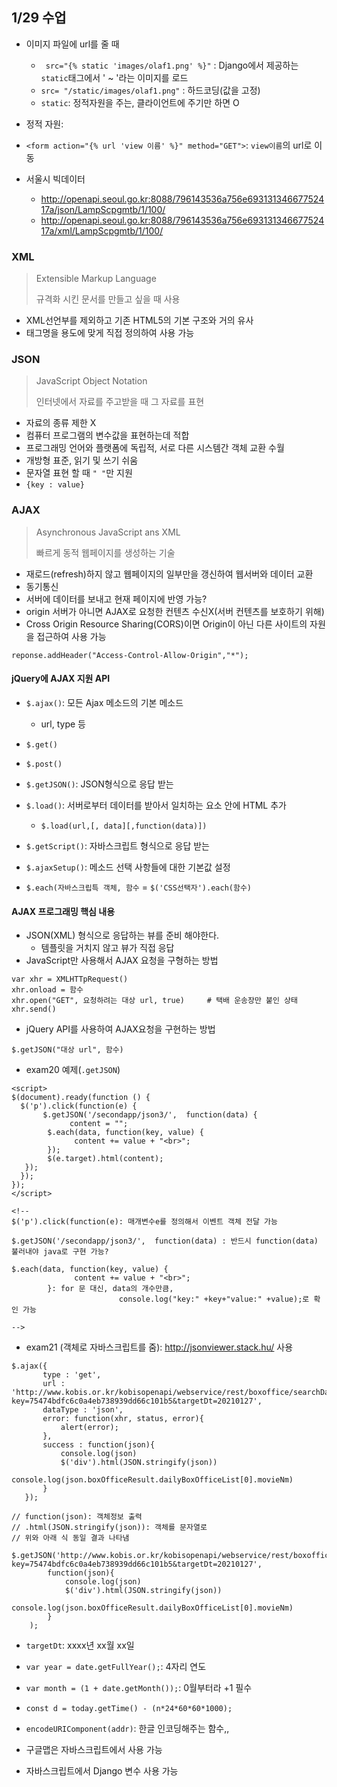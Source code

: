 ## 1/29 수업

* 이미지 파일에 url를 줄 때
  * ` src="{% static 'images/olaf1.png' %}"` : Django에서 제공하는 `static`태그에서 ' ~ '라는 이미지를 로드
  * `src= "/static/images/olaf1.png"` : 하드코딩(값을 고정)
  * `static`: 정적자원을 주는, 클라이언트에 주기만 하면 O
* 정적 자원: 



* `<form action="{% url 'view 이름' %}" method="GET">`: `view이름`의 url로 이동
* 서울시 빅데이터
  * http://openapi.seoul.go.kr:8088/796143536a756e69313134667752417a/json/LampScpgmtb/1/100/
  * http://openapi.seoul.go.kr:8088/796143536a756e69313134667752417a/xml/LampScpgmtb/1/100/



### XML

> Extensible Markup Language
>
> 규격화 시킨 문서를 만들고 싶을 때 사용

* XML선언부를 제외하고 기존 HTML5의 기본 구조와 거의 유사
* 태그명을 용도에 맞게 직접 정의하여 사용 가능



### JSON

> JavaScript Object Notation
>
> 인터넷에서 자료를 주고받을 때 그 자료를 표현

* 자료의 종류 제한 X
* 컴퓨터 프로그램의 변수값을 표현하는데 적합
* 프로그래밍 언어와 플랫폼에 독립적, 서로 다른 시스템간 객체 교환 수월
* 개방형 표준, 읽기 및 쓰기 쉬움
* 문자열 표현 할 때 `" "`만 지원
* `{key : value}`



### AJAX

> Asynchronous JavaScript ans XML
>
> 빠르게 동적 웹페이지를 생성하는 기술

* 재로드(refresh)하지 않고 웹페이지의 일부만을 갱신하여 웹서버와 데이터 교환
* 동기통신
* 서버에 데이터를 보내고 현재 페이지에 반영 가능?
* origin 서버가 아니면 AJAX로 요청한 컨텐츠 수신X(서버 컨텐츠를 보호하기 위해)
* Cross Origin Resource Sharing(CORS)이면 Origin이 아닌  다른 사이트의 자원을 접근하여 사용 가능

```
reponse.addHeader("Access-Control-Allow-Origin","*");
```





#### jQuery에 AJAX 지원 API

* `$.ajax()`: 모든 Ajax 메소드의 기본 메소드
  * url, type 등
* `$.get()`
* `$.post()`
* `$.getJSON()`: JSON형식으로 응답 받는
* `$.load()`: 서버로부터 데이터를 받아서 일치하는 요소 안에 HTML 추가
  * `$.load(url,[, data][,function(data)])`
* `$.getScript()`: 자바스크립트 형식으로 응답 받는
* `$.ajaxSetup()`: 메소드 선택 사항들에 대한 기본값 설정

* `$.each(자바스크립특 객체, 함수` = `$('CSS선택자').each(함수)`



#### AJAX 프로그래밍 핵심 내용

* JSON(XML) 형식으로 응답하는 뷰를 준비 해야한다.
  * 템플릿을 거치지 않고 뷰가 직접 응답
* JavaScript만 사용해서 AJAX 요청을 구형하는 방법

```
var xhr = XMLHTTpRequest()
xhr.onload = 함수
xhr.open("GET", 요청하려는 대상 url, true)		# 택배 운송장만 붙인 상태
xhr.send()
```



* jQuery API를 사용하여 AJAX요청을 구현하는 방법

```
$.getJSON("대상 url", 함수)
```







* exam20 예제(`.getJSON`)

```
<script>
$(document).ready(function () {
  $('p').click(function(e) {
       $.getJSON('/secondapp/json3/',  function(data) {
             content = "";
        $.each(data, function(key, value) {
              content += value + "<br>";
        });
        $(e.target).html(content);
   });
  });
});
</script>

<!-- 
$('p').click(function(e): 매개변수e를 정의해서 이벤트 객체 전달 가능

$.getJSON('/secondapp/json3/',  function(data) : 반드시 function(data) 불러내야 java로 구현 가능?

$.each(data, function(key, value) {
              content += value + "<br>";
        }: for 문 대신, data의 개수만큼,
        		        console.log("key:" +key+"value:" +value);로 확인 가능
        
-->
```

* exam21 (객체로 자바스크립트를 줌): http://jsonviewer.stack.hu/ 사용

```
$.ajax({
       type : 'get',
       url : 'http://www.kobis.or.kr/kobisopenapi/webservice/rest/boxoffice/searchDailyBoxOfficeList.json?key=75474bdfc6c0a4eb738939dd66c101b5&targetDt=20210127',
       dataType : 'json',
       error: function(xhr, status, error){
           alert(error);
       },
       success : function(json){
           console.log(json)
           $('div').html(JSON.stringify(json))
           console.log(json.boxOfficeResult.dailyBoxOfficeList[0].movieNm)
       }
   });

// function(json): 객체정보 출력
// .html(JSON.stringify(json)): 객체를 문자열로 
// 위와 아래 식 동일 결과 나타냄

$.getJSON('http://www.kobis.or.kr/kobisopenapi/webservice/rest/boxoffice/searchDailyBoxOfficeList.json?key=75474bdfc6c0a4eb738939dd66c101b5&targetDt=20210127',
        function(json){
            console.log(json)
            $('div').html(JSON.stringify(json))
            console.log(json.boxOfficeResult.dailyBoxOfficeList[0].movieNm)
        }
    );
```

* `targetDt`: xxxx년 xx월 xx일
* `var year = date.getFullYear();`: 4자리 연도
* `var month = (1 + date.getMonth());`: 0월부터라 +1 필수

* `const d = today.getTime() - (n*24*60*60*1000);`
* `encodeURIComponent(addr)`: 한글 인코딩해주는 함수,,





* 구글맵은 자바스크립트에서 사용 가능
* 자바스크립트에서 Django 변수 사용 가능